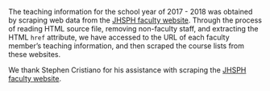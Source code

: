 The teaching information for the school year of 2017 - 2018 was obtained by scraping web data from the [JHSPH faculty website](https://www.jhsph.edu/faculty/directory/list/). Through the process of reading HTML source file, removing non-faculty staff, and extracting the HTML `href` attribute, we have accessed to the URL of each faculty member’s teaching information, and then scraped the course lists from these websites.

We thank Stephen Cristiano for his assistance with scraping the [JHSPH faculty website](https://www.jhsph.edu/faculty/directory/list/).

